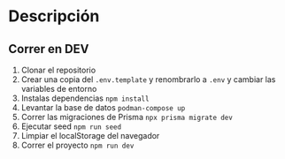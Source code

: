 # Descripción

## Correr en DEV

1. Clonar el repositorio
2. Crear una copia del ```.env.template``` y renombrarlo a ```.env``` y cambiar las variables de entorno
3. Instalas dependencias ```npm install```
4. Levantar la base de datos ```podman-compose up```
5. Correr las migraciones de Prisma ```npx prisma migrate dev```
6. Ejecutar seed ```npm run seed```
7. Limpiar el localStorage del navegador
8. Correr el proyecto ```npm run dev```
